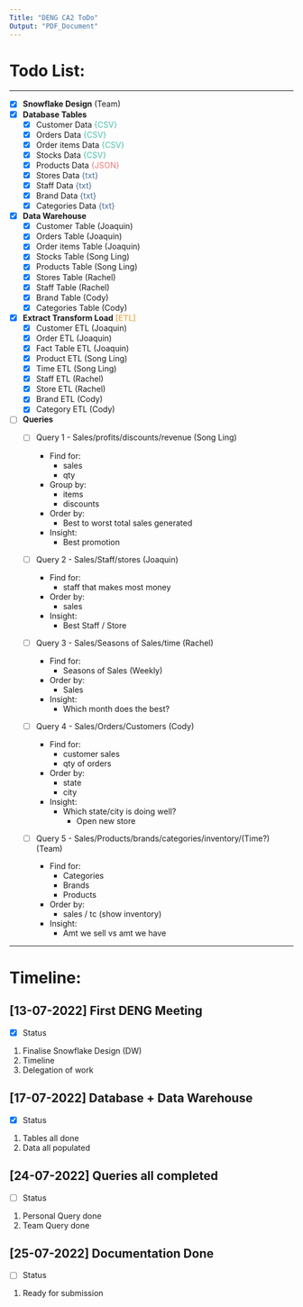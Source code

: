```yaml
---
Title: "DENG CA2 ToDo"
Output: "PDF_Document"
---
```


# Todo List:
---
- [x] **Snowflake Design** (Team)
- [x] **Database Tables**
    - [x] Customer Data <span style="color: #49BEAA">{CSV}</span> 
    - [x] Orders Data <span style="color: #49BEAA">{CSV}</span> 
    - [x] Order items Data <span style="color: #49BEAA">{CSV}</span> 
    - [x] Stocks Data <span style="color: #49BEAA">{CSV}</span> 
    - [x] Products Data <span style="color: #EF767A">{JSON}</span> 
    - [x] Stores Data <span style="color: #456990">{txt}</span> 
    - [x] Staff Data <span style="color: #456990">{txt}</span> 
    - [x] Brand Data <span style="color: #456990">{txt}</span> 
    - [x] Categories Data <span style="color: #456990">{txt}</span> 

- [X] **Data Warehouse**
    - [x] Customer Table (Joaquin)
    - [x] Orders Table (Joaquin)
    - [x] Order items Table (Joaquin)
    - [x] Stocks Table (Song Ling)
    - [x] Products Table (Song Ling)
    - [x] Stores Table (Rachel)
    - [x] Staff Table (Rachel)
    - [x] Brand Table (Cody)
    - [x] Categories Table (Cody)

- [x] **Extract Transform Load** <span style="color: #EEB868">**[ETL]**</span>
    - [x] Customer ETL (Joaquin)
    - [x] Order ETL (Joaquin)
    - [x] Fact Table ETL (Joaquin)
    - [x] Product ETL (Song Ling)
    - [x] Time ETL (Song Ling)
    - [x] Staff ETL (Rachel)
    - [x] Store ETL (Rachel)
    - [x] Brand ETL (Cody)
    - [x] Category ETL (Cody)

- [ ] **Queries**
    - [ ] Query 1 - Sales/profits/discounts/revenue (Song Ling)
        - Find for:
            - sales
            - qty
        - Group by:
            - items
            - discounts
        - Order by:
            - Best to worst total sales generated
        - Insight:
            - Best promotion

    - [ ] Query 2 - Sales/Staff/stores (Joaquin)
        - Find for:
            - staff that makes most money
        - Order by:
            - sales
        - Insight:
            - Best Staff / Store

    - [ ] Query 3 - Sales/Seasons of Sales/time (Rachel)
        - Find for:
            - Seasons of Sales (Weekly)
        - Order by:
            - Sales
        - Insight:
            - Which month does the best?

    - [ ] Query 4 - Sales/Orders/Customers (Cody)
        - Find for:
            - customer sales
            - qty of orders
        - Order by:
            - state
            - city
        - Insight:
            - Which state/city is doing well?
                - Open new store

    - [ ] Query 5 - Sales/Products/brands/categories/inventory/(Time?) (Team)
        - Find for:
            - Categories
            - Brands
            - Products
        - Order by:
            - sales / tc (show inventory)
        - Insight:
            - Amt we sell vs amt we have
---

# Timeline:

## [13-07-2022] First DENG Meeting 
- [x] Status
1. Finalise Snowflake Design (DW)
2. Timeline
3. Delegation of work

## [17-07-2022] Database + Data Warehouse
- [x] Status
1. Tables all done
2. Data all populated

## [24-07-2022] Queries all completed
- [ ] Status
1. Personal Query done
2. Team Query done

## [25-07-2022] Documentation Done
- [ ] Status
1. Ready for submission
<!-- Insert Additional Work Below -->